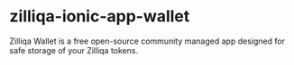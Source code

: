 # zilliqa-ionic-app-wallet
Zilliqa Wallet is a free open-source community managed app designed for safe storage of your Zilliqa tokens.
